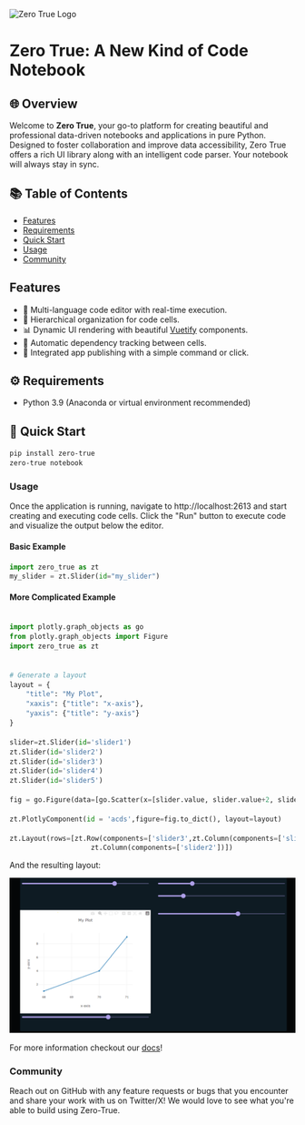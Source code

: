 ![Zero True Logo](zt_frontend/src/assets/logo.png)

# Zero True: A New Kind of Code Notebook

## 🌐 Overview

Welcome to **Zero True**, your go-to platform for creating beautiful and professional data-driven notebooks and applications in pure Python. Designed to foster collaboration and improve data accessibility, Zero True offers a rich UI library along with an intelligent code parser. Your notebook will always stay in sync.

## 📚 Table of Contents

- [Features](#-features)
- [Requirements](#-requirements)
- [Quick Start](#-quick-start)
- [Usage](#-usage)
- [Community](#-community)

## Features

- 📝 Multi-language code editor with real-time execution.
- 🌌 Hierarchical organization for code cells.
- 📊 Dynamic UI rendering with beautiful [Vuetify](https://vuetifyjs.com/en/) components.
- 🔄 Automatic dependency tracking between cells.
- 🚀 Integrated app publishing with a simple command or click.

## ⚙ Requirements

- Python 3.9 (Anaconda or virtual environment recommended)

## 🚀 Quick Start

```bash
pip install zero-true
zero-true notebook
```

### Usage

Once the application is running, navigate to http://localhost:2613 and start creating and executing code cells. Click the "Run" button to execute code and visualize the output below the editor.

#### Basic Example

```python
import zero_true as zt
my_slider = zt.Slider(id="my_slider")
```

#### More Complicated Example

```python

import plotly.graph_objects as go
from plotly.graph_objects import Figure
import zero_true as zt


# Generate a layout
layout = {
    "title": "My Plot",
    "xaxis": {"title": "x-axis"},
    "yaxis": {"title": "y-axis"}
}

slider=zt.Slider(id='slider1')
zt.Slider(id='slider2')
zt.Slider(id='slider3')
zt.Slider(id='slider4')
zt.Slider(id='slider5')

fig = go.Figure(data=[go.Scatter(x=[slider.value, slider.value+2, slider.value+3], y=[1, 4, 9])])

zt.PlotlyComponent(id = 'acds',figure=fig.to_dict(), layout=layout)

zt.Layout(rows=[zt.Row(components=['slider3',zt.Column(components=['slider4','slider5'])])],columns=[zt.Column(components=['acds','slider1']),
                    zt.Column(components=['slider2'])])


```

And the resulting layout:

![More Complicated Example](/docs/assets/example_layout.png)

For more information checkout our [docs](https://docs.zero-true.com/)!

### Community

Reach out on GitHub with any feature requests or bugs that you encounter and share your work with us on Twitter/X! We would love to see what you're able to build using Zero-True.
